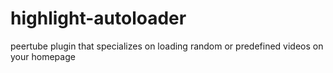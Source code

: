 # highlight-autoloader
peertube plugin that specializes on loading random or predefined videos on your homepage
